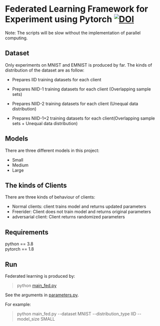 
# Federated Learning Framework for Experiment using Pytorch [![DOI](https://zenodo.org/badge/DOI/10.5281/zenodo.4321561.svg)](https://doi.org/10.5281/zenodo.4321561)


Note: The scripts will be slow without the implementation of parallel computing. 

## Dataset
Only experiments on MNIST and EMNIST is produced by far. The kinds of distribution of the dataset are as follow:

* Prepares IID training datasets for each client

* Prepares NIID-1 training datasets for each client (Overlapping sample sets)

* Prepares NIID-2 training datasets for each client (Unequal data distribution)

* Prepares NIID-1+2 training datasets for each client(Overlapping sample sets + Unequal data distribution)

## Models
There are three different models in this project: 
* Small
* Medium
* Large

## The kinds of Clients
There are three kinds of behaviour of clients:
* Normal clients: client trains model and returns updated parameters
* Freerider: Client does not train model and returns original parameters
* adversarial client: Client returns randomized parameters

## Requirements
python == 3.8  
pytorch == 1.8

## Run
Federated learning is produced by:
> python [main_fed.py](main_fed.py)

See the arguments in [parameters.py](utils/parameters.py). 

For example:
> python main_fed.py --dataset MNIST --distribution_type IID --model_size SMALL



